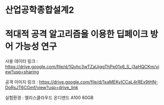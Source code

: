 # 산업공학종합설계2

# 적대적 공격 알고리즘을 이용한 딥페이크 방어 가능성 연구

사용 데이터 링크 : https://drive.google.com/file/d/1Qyhc3wTZaUjqgThPp01x6_S_j3aHQCKm/view?usp=sharing

공격 이미지 링크 : https://drive.google.com/file/d/1xaMEKyICCaL4rREx9tHN-DoRsJT6CGmf/view?usp=drive_link

실험환경 : 엘리스클라우드 온디맨드 A100 80GB
